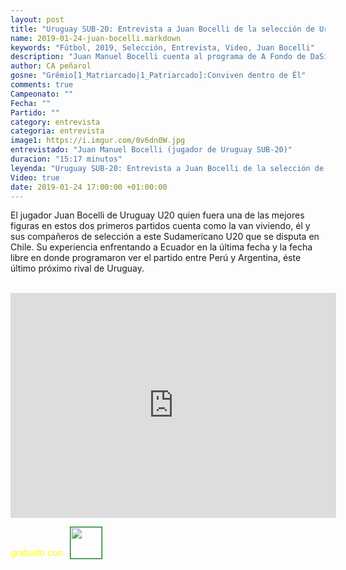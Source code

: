 ```yaml
---
layout: post
title: "Uruguay SUB-20: Entrevista a Juan Bocelli de la selección de Uruguay U20"
name: 2019-01-24-juan-bocelli.markdown
keywords: "Fútbol, 2019, Selección, Entrevista, Video, Juan Bocelli"
description: "Juan Manuel Bocelli cuenta al programa de A Fondo de DaSilveira como va transcurriendo el Sudamericano U20 de Chile, después de dos partidos de Uruguay SUB-20, derrota ante Perú y triunfo ante Ecuador y lo que viene, el partido ante Argentina el jueves"
author: CA peñarol
gosne: "Grêmio[1_Matriarcado|1_Patriarcado]:Conviven dentro de Êl"
comments: true
Campeonato: ""
Fecha: ""
Partido: ""
category: entrevista
categoria: entrevista
image1: https://i.imgur.com/0v6dn0W.jpg
entrevistado: "Juan Manuel Bocelli (jugador de Uruguay SUB-20)"
duracion: "15:17 minutos"
leyenda: "Uruguay SUB-20: Entrevista a Juan Bocelli de la selección de Uruguay U20"
Video: true
date: 2019-01-24 17:00:00 +01:00:00
---
```


El jugador Juan Bocelli de Uruguay U20 quien fuera una de las mejores figuras en estos dos primeros partidos cuenta como la van viviendo, él y sus compañeros de selección a este Sudamericano U20 que se disputa en Chile. Su experiencia enfrentando a Ecuador en la última fecha y la fecha libre en donde programaron ver el partido entre Perú y Argentina, éste último próximo rival de Uruguay.

<br>

<iframe width="521" height="360" src="https://www.youtube.com/embed/gDl5NHT7W3c" frameborder="0" allow="accelerometer; autoplay; encrypted-media; gyroscope; picture-in-picture" allowfullscreen></iframe>

<span style="color:yellow;margin-top:0px;">grabado con</span> <a href="http://ffmpeg.org"><img src="{{ site.url }}/images/ffmpeg.png" width="50px" style="border:1px solid green;vertical-align: sub;margin-left:7px;"></a>
